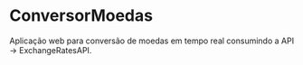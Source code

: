 # ConversorMoedas
Aplicação web para conversão de moedas em tempo real consumindo a API -> ExchangeRatesAPI.
